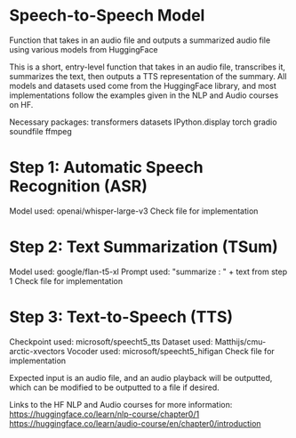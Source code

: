 # Speech-to-Speech Model
Function that takes in an audio file and outputs a summarized audio file using various models from HuggingFace


This is a short, entry-level function that takes in an audio file, transcribes it, summarizes the text, then outputs a TTS representation of the summary. All models and datasets used come from the HuggingFace library, and most implementations follow the examples given in the NLP and Audio courses on HF.

Necessary packages:
transformers
datasets
IPython.display
torch
gradio
soundfile
ffmpeg

# Step 1: Automatic Speech Recognition (ASR)
Model used: openai/whisper-large-v3
Check file for implementation

# Step 2: Text Summarization (TSum)
Model used: google/flan-t5-xl
Prompt used: "summarize : " + text from step 1
Check file for implementation

# Step 3: Text-to-Speech (TTS)
Checkpoint used: microsoft/speecht5_tts
Dataset used: Matthijs/cmu-arctic-xvectors
Vocoder used: microsoft/speecht5_hifigan
Check file for implementation

Expected input is an audio file, and an audio playback will be outputted, which can be modified to be outputted to a file if desired.

Links to the HF NLP and Audio courses for more information:
https://huggingface.co/learn/nlp-course/chapter0/1
https://huggingface.co/learn/audio-course/en/chapter0/introduction
